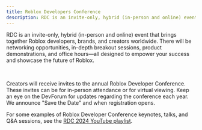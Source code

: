 ```yaml
---
title: Roblox Developers Conference
description: RDC is an invite-only, hybrid (in-person and online) event that brings together Roblox developers, brands, and creators worldwide.
---
```


RDC is an invite-only, hybrid (in-person and online) event that brings together Roblox developers, brands, and creators worldwide. There will be networking opportunities, in-depth breakout sessions, product demonstrations, and office hours—all designed to empower your success and showcase the future of Roblox.

<figure>
<Chip
    color="error"
    label="Status: Closed"
    size="medium"
    variant="filled"/>
</figure><br />

Creators will receive invites to the annual Roblox Developer Conference. These invites can be for in-person attendance or for virtual viewing. Keep an eye on the DevForum for updates regarding the conference each year. We announce "Save the Date" and when registration opens.

For some examples of Roblox Developer Conference keynotes, talks, and Q&A sessions, see the [RDC 2024 YouTube playlist](https://www.youtube.com/playlist?list=PLuEQ5BB-Z1PJi8RJ7Kuc0JhcT0ubgaL43).
